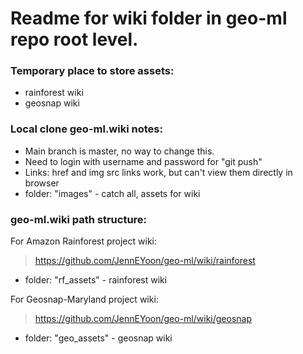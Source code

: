 # Readme for wiki folder in geo-ml repo root level.  

### Temporary place to store assets:  
 - rainforest wiki  
 - geosnap wiki  

### Local clone geo-ml.wiki notes:  

 - Main branch is master, no way to change this.  
 - Need to login with username and password for "git push" 
 - Links: href and img src links work, but can't view them directly in browser   
 - folder: "images" - catch all, assets for wiki    

### geo-ml.wiki path structure:  

For Amazon Rainforest project wiki:  
> https://github.com/JennEYoon/geo-ml/wiki/rainforest  
  - folder: "rf_assets" - rainforest wiki    
 
For Geosnap-Maryland project wiki:  
> https://github.com/JennEYoon/geo-ml/wiki/geosnap
  - folder: "geo_assets" - geosnap wiki    


 
